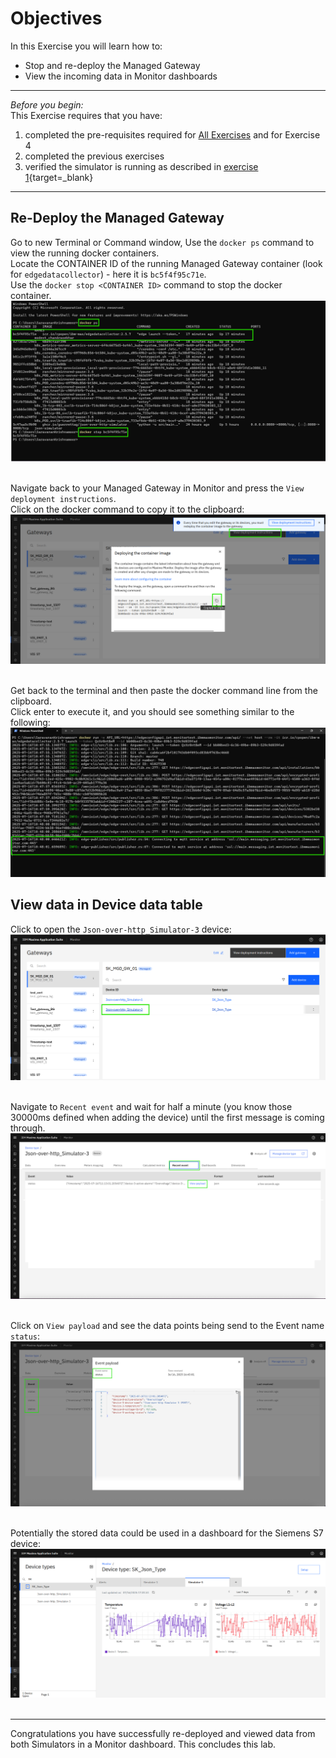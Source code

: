 # Objectives
In this Exercise you will learn how to:

* Stop and re-deploy the Managed Gateway
* View the incoming data in Monitor dashboards

---
*Before you begin:*  
This Exercise requires that you have:

1. completed the pre-requisites required for [All Exercises](prereqs.md) and for Exercise 4
2. completed the previous exercises
3. verified the simulator is running as described in [exercise 1](setup_simulator.md){target=_blank}

---

## Re-Deploy the Managed Gateway

Go to new Terminal or Command window, Use the `docker ps` command to view the running docker containers.</br>
Locate the CONTAINER ID of the running Managed Gateway container (look for `edgedatacollector`) - here it is `bc5f4f95c71e`.</br>
Use the `docker stop <CONTAINER ID>` command to stop the docker container.
![Stop and remove container](img/re-deploy_01.png)</br></br>


Navigate back to your Managed Gateway in Monitor and press the `View deployment instructions`. </br>
Click on the docker command to copy it to the clipboard:
![Deployment Guide](img/re-deploy_02.png)</br></br>

Get back to the terminal and then paste the docker command line from the clipboard.</br>
Click enter to execute it, and you should see something similar to the following:
![Start new container](img/re-deploy_03.png)</br>

## View data in Device data table

Click to open the `Json-over-http_Simulator-3` device:
![Open the Json device](img/re-deploy_04.png)</br></br>

Navigate to `Recent event` and wait for half a minute (you know those 30000ms defined when adding the device) until the first message is coming through.</br>
![](img/re-deploy_05.png)</br></br>

Click on `View payload` and see the data points being send to the Event name `status`:</br>
![View device payload in Connect](img/re-deploy_06.png)</br></br>


Potentially the stored data could be used in a dashboard for the Siemens S7 device:</br>
![View device payload in Connect](img/re-deploy_07.png)</br></br>

---
Congratulations you have successfully re-deployed and viewed data from both Simulators in a Monitor dashboard. This concludes this lab.</br></br>
